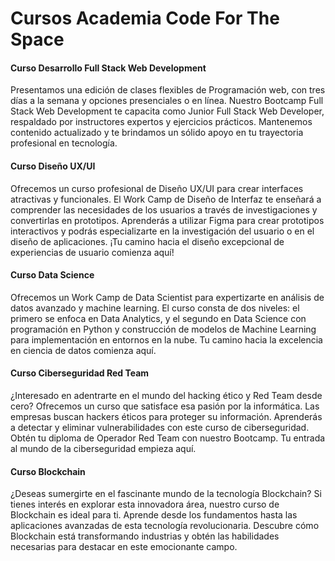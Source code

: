 # Cursos Academia Code For The Space

#### Curso Desarrollo Full Stack Web Development
Presentamos una edición de clases flexibles de Programación web, con tres días a la semana y opciones presenciales o en línea.
Nuestro Bootcamp Full Stack Web Development te capacita como Junior Full Stack Web Developer, respaldado por instructores expertos y ejercicios prácticos.
Mantenemos contenido actualizado y te brindamos un sólido apoyo en tu trayectoria profesional en tecnología.

#### Curso Diseño UX/UI
Ofrecemos un curso profesional de Diseño UX/UI para crear interfaces atractivas y funcionales. El Work Camp de Diseño de Interfaz te enseñará a comprender las necesidades de los usuarios a través de investigaciones y convertirlas en prototipos.
Aprenderás a utilizar Figma para crear prototipos interactivos y podrás especializarte en la investigación del usuario o en el diseño de aplicaciones.
¡Tu camino hacia el diseño excepcional de experiencias de usuario comienza aquí!

#### Curso Data Science
Ofrecemos un Work Camp de Data Scientist para expertizarte en análisis de datos avanzado y machine learning.
El curso consta de dos niveles: el primero se enfoca en Data Analytics, y el segundo en Data Science con programación en Python y construcción de modelos de Machine Learning para implementación en entornos en la nube.
Tu camino hacia la excelencia en ciencia de datos comienza aquí.

#### Curso Ciberseguridad Red Team
¿Interesado en adentrarte en el mundo del hacking ético y Red Team desde cero? Ofrecemos un curso que satisface esa pasión por la informática.
Las empresas buscan hackers éticos para proteger su información.
Aprenderás a detectar y eliminar vulnerabilidades con este curso de ciberseguridad.
Obtén tu diploma de Operador Red Team con nuestro Bootcamp.
Tu entrada al mundo de la ciberseguridad empieza aquí.

#### Curso Blockchain
¿Deseas sumergirte en el fascinante mundo de la tecnología Blockchain? Si tienes interés en explorar esta innovadora área, nuestro curso de Blockchain es ideal para ti.
Aprende desde los fundamentos hasta las aplicaciones avanzadas de esta tecnología revolucionaria.
Descubre cómo Blockchain está transformando industrias y obtén las habilidades necesarias para destacar en este emocionante campo.
